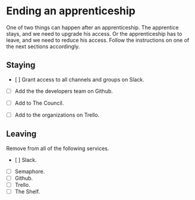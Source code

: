 Ending an apprenticeship
=========================

One of two things can happen after an apprenticeship. The apprentice stays, and we need to upgrade his access. Or the apprenticeship has to leave, and we need to reduce his access. Follow the instructions on one of the next sections accordingly.


Staying
-------

- [ ] Grant access to all channels and groups on Slack.
- [ ] Add the the developers team on Github.
- [ ] Add to The Council.
- [ ] Add to the organizations on Trello.


Leaving
-------

Remove from all of the following services.

- [ ] Slack.
- [ ] Semaphore.
- [ ] Github.
- [ ] Trello.
- [ ] The Shelf.
